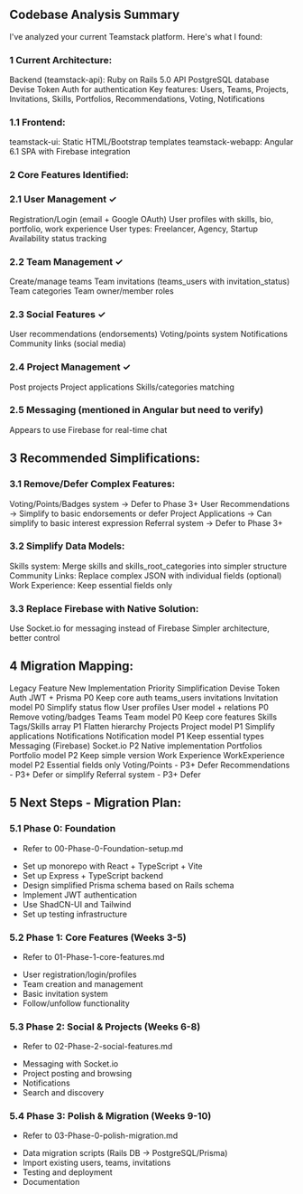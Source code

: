 ## Codebase Analysis Summary
I've analyzed your current Teamstack platform. Here's what I found:

### 1 Current Architecture:
Backend (teamstack-api):
Ruby on Rails 5.0 API
PostgreSQL database
Devise Token Auth for authentication
Key features: Users, Teams, Projects, Invitations, Skills, Portfolios, Recommendations, Voting, Notifications

### 1.1 Frontend:
teamstack-ui: Static HTML/Bootstrap templates
teamstack-webapp: Angular 6.1 SPA with Firebase integration

### 2 Core Features Identified:

### 2.1 User Management ✓
Registration/Login (email + Google OAuth)
User profiles with skills, bio, portfolio, work experience
User types: Freelancer, Agency, Startup
Availability status tracking

### 2.2 Team Management ✓
Create/manage teams
Team invitations (teams_users with invitation_status)
Team categories
Team owner/member roles

### 2.3 Social Features ✓
User recommendations (endorsements)
Voting/points system
Notifications
Community links (social media)

### 2.4 Project Management ✓
Post projects
Project applications
Skills/categories matching

### 2.5 Messaging (mentioned in Angular but need to verify)
Appears to use Firebase for real-time chat

## 3 Recommended Simplifications:
### 3.1 Remove/Defer Complex Features:
Voting/Points/Badges system → Defer to Phase 3+
User Recommendations → Simplify to basic endorsements or defer
Project Applications → Can simplify to basic interest expression
Referral system → Defer to Phase 3+

### 3.2 Simplify Data Models:
Skills system: Merge skills and skills_root_categories into simpler structure
Community Links: Replace complex JSON with individual fields (optional)
Work Experience: Keep essential fields only

### 3.3 Replace Firebase with Native Solution:
Use Socket.io for messaging instead of Firebase
Simpler architecture, better control

## 4 Migration Mapping:
Legacy Feature	New Implementation	Priority	Simplification
Devise Token Auth	JWT + Prisma	P0	Keep core auth
teams_users invitations	Invitation model	P0	Simplify status flow
User profiles	User model + relations	P0	Remove voting/badges
Teams	Team model	P0	Keep core features
Skills	Tags/Skills array	P1	Flatten hierarchy
Projects	Project model	P1	Simplify applications
Notifications	Notification model	P1	Keep essential types
Messaging (Firebase)	Socket.io	P2	Native implementation
Portfolios	Portfolio model	P2	Keep simple version
Work Experience	WorkExperience model	P2	Essential fields only
Voting/Points	-	P3+	Defer
Recommendations	-	P3+	Defer or simplify
Referral system	-	P3+	Defer



## 5 Next Steps - Migration Plan:

### 5.1 Phase 0: Foundation  
* Refer to 00-Phase-0-Foundation-setup.md

- Set up monorepo with React + TypeScript + Vite
- Set up Express + TypeScript backend
- Design simplified Prisma schema based on Rails schema
- Implement JWT authentication
- Use ShadCN-UI and Tailwind 
- Set up testing infrastructure

### 5.2 Phase 1: Core Features (Weeks 3-5)
* Refer to 01-Phase-1-core-features.md

- User registration/login/profiles
- Team creation and management
- Basic invitation system
- Follow/unfollow functionality

### 5.3 Phase 2: Social & Projects (Weeks 6-8)
* Refer to 02-Phase-2-social-features.md

- Messaging with Socket.io
- Project posting and browsing
- Notifications
- Search and discovery

### 5.4 Phase 3: Polish & Migration (Weeks 9-10)
* Refer to 03-Phase-0-polish-migration.md

- Data migration scripts (Rails DB → PostgreSQL/Prisma)
- Import existing users, teams, invitations
- Testing and deployment
- Documentation